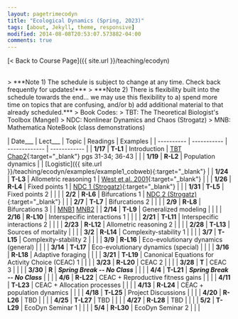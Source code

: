 ```yaml
---
layout: pagetrimecodyn
title: "Ecological Dynamics (Spring, 2023)"
tags: [about, Jekyll, theme, responsive]
modified: 2014-08-08T20:53:07.573882-04:00
comments: true
---
```


[< Back to Course Page]({{ site.url }}/teaching/ecodyn)  

<!-- [< Back to Syllabus]({{ site.url }}/teaching/ecodyn/syllabus)   -->

<br>
> ***Note 1) The schedule is subject to change at any time. Check back frequently for updates!***  
> ***Note 2) There is flexibility built into the schedule towards the end... we may use this flexibility to a) spend more time on topics that are confusing, and/or b) add additional material to that already scheduled.***   
> Book Codes:  
> TBT: The Theoretical Biologist's Toolbox (Mangel)  
> NDC: Nonlinear Dynamics and Chaos (Strogatz)  
> MNB: Mathematica NoteBook (class demonstrations)  
<br>



<style>
table{
    border-collapse: collapse;
    border-spacing: 0;
    /* border:1px solid #808080; */
}

/* th{
    border:1px solid #808080;
}

td{
    border:1px solid #808080;
} */
tr:nth-child(even) {background: #CCC}
tr:nth-child(odd) {background: #FFF}
</style>

| Date___ | Lect___ | Topic | Readings | Examples |
| ---------- | ----------- | ------------- | ------------ |
| **1/17**  | **T-L1** |  Introduction | [TBT Chap2](http://jdyeakel.github.io/teaching/ecodyn/Mangel_TBT2.pdf){:target="_blank"} pgs 31-34; 36-43  |    |
| **1/19**  | **R-L2** |  Population dynamics |      |  [Logistic]({{ site.url }}/teaching/ecodyn/examples/example1_cobweb){:target="_blank"}   |
| **1/24**  | **T-L3** | Allometric reasoning 1 |  [West et al. 2001](http://jdyeakel.github.io/teaching/ecodyn/West_Nature_2001.pdf){:target="_blank"}   |     |
| **1/26**  | **R-L4** |  Fixed points 1 | [NDC 1 (Strogatz)](http://jdyeakel.github.io/teaching/ecodyn/Strogatz_NDC1.pdf){:target="_blank"} |     |
| **1/31**  | **T-L5** | Fixed points 2 |  |     |
| **2/2**  | **R-L6** | Bifurcations 1 | [NDC 2 (Strogatz)](http://jdyeakel.github.io/teaching/ecodyn/Strogatz_NDC2.pdf){:target="_blank"} |     |
| **2/7** | **T-L7**   | Bifurcations 2 |     |                                   |
| **2/9** | **R-L8**   | Bifurcations 3 |     |   [MNB1](http://jdyeakel.github.io/teaching/ecodyn/pitchfork.nb) [MNB2](http://jdyeakel.github.io/teaching/ecodyn/insectoutbreak2.nb)                       |
| **2/14** | **T-L9**  | Generalized modeling |  |                                |
| **2/16** | **R-L10** | Interspecific interactions 1 |    |                      |
| **2/21** | **T-L11** | Interspecific interactions 2 |  |                        |
| **2/23** | **R-L12** | Allometric reasoning 2 |  |                              |
| **2/28** | **T-L13** | Sources of mortality |     |                             |
| **3/2** | **R-L14**  | Complexity-stability 1 |  |                              |
| **3/7** | **T-L15**  | Complexity-stability 2 |  |                              |
| **3/9** | **R-L16**  | Eco-evolutionary dynamics (general) |   |                |
| **3/14** | **T-L17** | Eco-evolutionary dynamics (special)  |    |              |
| **3/16** | **R-L18** | Adaptive foraging |  |                                   |
| **3/21** | **T-L19** | Canonical Equations for Activity Choice (CEAC) 1 |  |    |
| **3/23** | **R-L20** | CEAC 2 |   |                                             |
| **3/28** | **T**     | CEAC 3 |  |                                              |
| **3/30** | **R**     |  ***Spring Break -- No Class*** |    |                   |
| **4/4** | **T-L21**  |  ***Spring Break -- No Class*** |    |                   |
| **4/6** | **R-L22**  | CEAC + Reproductive fitness gains |  |                   |
| **4/11** | **T-L23** | CEAC + Allocation processes |  |                         |
| **4/13** | **R-L24** | CEAC + population dynamics |  |                          |
| **4/18** | **T-L25** | Project Discussions |  |                                 |
| **4/20** | **R-L26** | TBD |   |                                                |
| **4/25** | **T-L27** | TBD |  |                                                 |
| **4/27** | **R-L28** | TBD  |  |                                                |
| **5/2** | **T-L29**  | EcoDyn Seminar 1 |  |                                    |
| **5/4** | **R-L30**  | EcoDyn Seminar 2 |  |                                    |



<!-- | **12/8** | **(T-L26)** | Communities | Community assembly, succession | Bowman Ch. 17 |    |
| **12/10** | **(R-L27)** | Biogeography | Patterns of species diversity | Bowman Ch. 18 |    |
|     **12/11**    | **(F-D14)** | Disc 14 | Modeling colonization & extinction  | |  | -->
<!-- | **11/17** | **(T-L22)** | Disease 1 | The dynamics of disease | TBD |    |
| **11/19** | **(R-L23)** | Disease 2 | Epidemics and pandemics |  |    | -->

<!---
| **11/17** | **23-T** | Interactions | Mutualism and commensalism | Bowman Ch. 15 |    |
| **11/19** | **24-R** | Networks | Interactions across ecological networks | TBD |    |
|         | | **Disc-12** |  Analyzing ecological networks |  | HW-9 due |--->